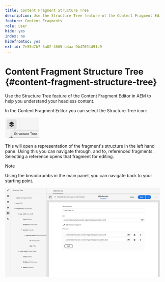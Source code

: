 ```yaml
---
title: Content Fragment Structure Tree
description: Use the Structure Tree feature of the Content Fragment Editor in AEM to better understand your headless content.
feature: Content Fragments
role: User
hide: yes
index: no
hidefromtoc: yes
exl-id: 7e55d7b7-3a82-4665-b4aa-9b47094d91c9
---
```

# Content Fragment Structure Tree {#content-fragment-structure-tree}

<!--
hide: yes
index: no
hidefromtoc: yes
-->

Use the Structure Tree feature of the Content Fragment Editor in AEM to help you understand your headless content.

In the Content Fragment Editor you can select the Structure Tree icon:

![Content Fragment Structure Tree](assets/cfm-structuretree-01.png)

This will open a representation of the fragment's structure in the left hand pane. Using this you can navigate through, and to, referenced fragments. Selecting a reference opens that fragment for editing.

>[!NOTE]
>
>Using the breadcrumbs in the main panel, you can navigate back to your starting point.

![Content Fragment Structure Tree](assets/cfm-structuretree-02.png)
